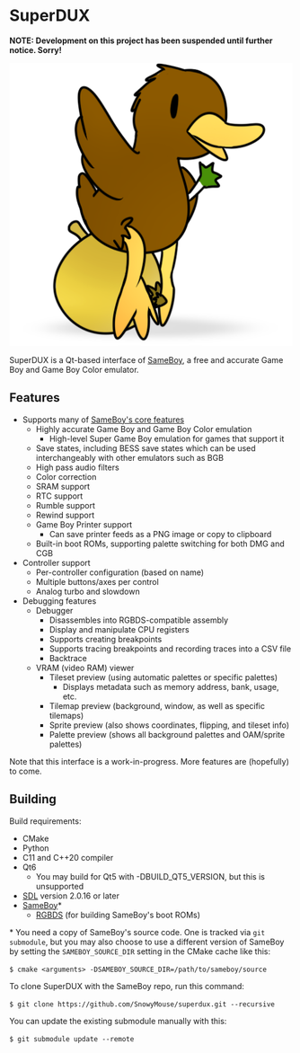 # SuperDUX

**NOTE: Development on this project has been suspended until further notice. Sorry!**

![duck with onion](icon/superdux_shadow.png)

SuperDUX is a Qt-based interface of [SameBoy], a free and accurate Game Boy and
Game Boy Color emulator.

## Features
* Supports many of [SameBoy's core features]
   * Highly accurate Game Boy and Game Boy Color emulation
       * High-level Super Game Boy emulation for games that support it
   * Save states, including BESS save states which can be used interchangeably
     with other emulators such as BGB
   * High pass audio filters
   * Color correction
   * SRAM support
   * RTC support
   * Rumble support
   * Rewind support
   * Game Boy Printer support
       * Can save printer feeds as a PNG image or copy to clipboard
   * Built-in boot ROMs, supporting palette switching for both DMG and CGB
* Controller support
   * Per-controller configuration (based on name)
   * Multiple buttons/axes per control
   * Analog turbo and slowdown
* Debugging features
   * Debugger
      * Disassembles into RGBDS-compatible assembly
      * Display and manipulate CPU registers
      * Supports creating breakpoints
      * Supports tracing breakpoints and recording traces into a CSV file
      * Backtrace
   * VRAM (video RAM) viewer
      * Tileset preview (using automatic palettes or specific palettes)
         * Displays metadata such as memory address, bank, usage, etc.
      * Tilemap preview (background, window, as well as specific tilemaps)
      * Sprite preview (also shows coordinates, flipping, and tileset info)
      * Palette preview (shows all background palettes and OAM/sprite palettes)

[SameBoy's core features]: https://sameboy.github.io/features/

Note that this interface is a work-in-progress. More features are (hopefully) to
come.

## Building

Build requirements:
* CMake
* Python
* C11 and C++20 compiler
* Qt6
    * You may build for Qt5 with -DBUILD_QT5_VERSION, but this is unsupported
* [SDL] version 2.0.16 or later
* [SameBoy]\*
    * [RGBDS]  (for building SameBoy's boot ROMs)

[SameBoy]: https://github.com/LIJI32/SameBoy
[SDL]:     https://www.libsdl.org/
[RGBDS]:   https://github.com/gbdev/rgbds

\* You need a copy of SameBoy's source code. One is tracked via `git submodule`,
   but you may also choose to use a different version of SameBoy by setting the
   `SAMEBOY_SOURCE_DIR` setting in the CMake cache like this:
   
   `$ cmake <arguments> -DSAMEBOY_SOURCE_DIR=/path/to/sameboy/source`
   
   To clone SuperDUX with the SameBoy repo, run this command:
   
   `$ git clone https://github.com/SnowyMouse/superdux.git --recursive`

   You can update the existing submodule manually with this:
   
   `$ git submodule update --remote`
